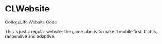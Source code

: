 CLWebsite
=========

CollegeLife Website Code

This is just a regular website; the game plan is to make it mobile first, that is, responsive and adaptive.
